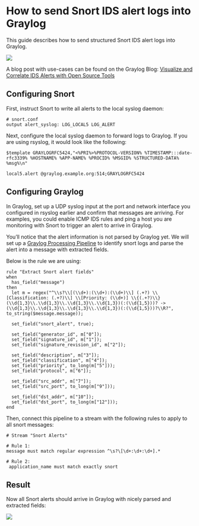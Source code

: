 # How to send Snort IDS alert logs into Graylog

This guide describes how to send structured Snort IDS alert logs into Graylog.

![](https://s3.amazonaws.com/graylogblog/snort_integration/dashboard.png)

A blog post with use-cases can be found on the Graylog Blog: [Visualize and Correlate IDS Alerts with Open Source Tools](https://www.graylog.org/post/visualize-and-correlate-ids-alerts-with-open-source-tools)

## Configuring Snort

First, instruct Snort to write all alerts to the local syslog daemon:

    # snort.conf
    output alert_syslog: LOG_LOCAL5 LOG_ALERT

Next, configure the local syslog daemon to forward logs to Graylog. If you are using rsyslog, it would look like the following:

    $template GRAYLOGRFC5424,"<%PRI%>%PROTOCOL-VERSION% %TIMESTAMP:::date-rfc3339% %HOSTNAME% %APP-NAME% %PROCID% %MSGID% %STRUCTURED-DATA% %msg%\n"
    
    local5.alert @graylog.example.org:514;GRAYLOGRFC5424

## Configuring Graylog

In Graylog, set up a UDP syslog input at the port and network interface you configured in rsyslog earlier and confirm that messages are arriving. For examples, you could enable ICMP IDS rules and ping a host you are monitoring with Snort to trigger an alert to arrive in Graylog.

You’ll notice that the alert information is not parsed by Graylog yet. We will set up a [Graylog Processing Pipeline](http://docs.graylog.org/en/latest/pages/pipelines.html) to identify snort logs and parse the alert into a message with extracted fields.

Below is the rule we are using:

```
rule "Extract Snort alert fields"
when
  has_field("message")
then
  let m = regex("^\\s?\\[(\\d+):(\\d+):(\\d+)\\] (.+?) \\[Classification: (.+?)\\] \\[Priority: (\\d+)] \\{(.+?)\\} (\\d{1,3}\\.\\d{1,3}\\.\\d{1,3}\\.\\d{1,3})(:(\\d{1,5}))? -> (\\d{1,3}\\.\\d{1,3}\\.\\d{1,3}\\.\\d{1,3})(:(\\d{1,5}))?\\R?", to_string($message.message));

  set_field("snort_alert", true);

  set_field("generator_id", m["0"]);
  set_field("signature_id", m["1"]);
  set_field("signature_revision_id", m["2"]);

  set_field("description", m["3"]);
  set_field("classification", m["4"]);
  set_field("priority", to_long(m["5"]));
  set_field("protocol", m["6"]);

  set_field("src_addr", m["7"]);
  set_field("src_port", to_long(m["9"]));

  set_field("dst_addr", m["10"]);
  set_field("dst_port", to_long(m["12"]));
end
```

Then, connect this pipeline to a stream with the following rules to apply to all snort messages:

    # Stream "Snort Alerts"
    
    # Rule 1:
    message must match regular expression ^\s?\[\d+:\d+:\d+].*
   
    # Rule 2:
     application_name must match exactly snort

## Result

Now all Snort alerts should arrive in Graylog with nicely parsed and extracted fields:

![](https://s3.amazonaws.com/graylogblog/snort_integration/snort_message.png)
